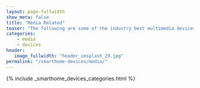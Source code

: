 ```yaml
---
layout: page-fullwidth
show_meta: false
title: "Media Related"
teaser: "The following are some of the industry best multimedia devices available, and many of them will work with Alexa and Google Home!"
categories:
    - media
    - devices
header:
   image_fullwidth: "header_unsplash_29.jpg"
permalink: "/smarthome-devices/media/"
---
```


{% include _smarthome_devices_categories.html %}
